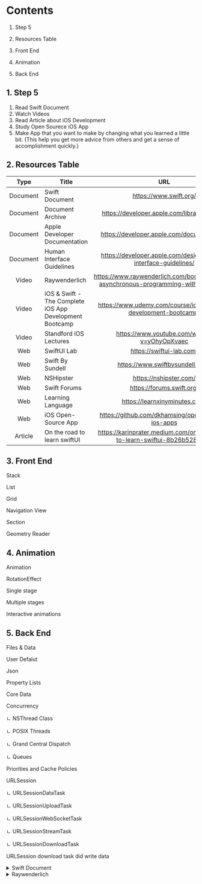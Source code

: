 # Contents

1. Step 5

2. Resources Table

3. Front End

4. Animation

5. Back End




## 1. Step 5

1. Read Swift Document 
2. Watch Videos 
3. Read Article about iOS Development
4. Study Open Sourece iOS App
5. Make App that you want to make by changing what you learned a little bit. 
   (This help you get more advice from others and get a sense of accomplishment quickly.)


## 2. Resources Table

| Type | Title | URL |
|:-----:|-------|:------:|
|Document| Swift Document| https://www.swift.org/ |
|Document| Document Archive| https://developer.apple.com/library/archive/ |
|Document| Apple Developer Documentation| https://developer.apple.com/documentation/ |
|Document| Human Interface Guidelines | https://developer.apple.com/design/human-interface-guidelines/ |
| Video | Raywenderlich| https://www.raywenderlich.com/books/combine-asynchronous-programming-with-swift/v2.0 |
| Video | iOS & Swift - The Complete iOS App Development Bootcamp | https://www.udemy.com/course/ios-13-app-development-bootcamp/ |
| Video | Standford iOS Lectures |https://www.youtube.com/watch?v=yOhyOpXvaec|
| Web | SwiftUI Lab | https://swiftui-lab.com/ |
| Web | Swift By Sundell | https://www.swiftbysundell.com/ |
| Web | NSHipster | https://nshipster.com/ |
| Web | Swift Forums | https://forums.swift.org/ |
| Web | Learning Language | https://learnxinyminutes.com/ |
| Web | iOS Open-Source App | https://github.com/dkhamsing/open-source-ios-apps |
| Article | On the road to learn swiftUI | https://karinprater.medium.com/on-the-road-to-learn-swiftui-8b26b528199c |


## 3. Front End

Stack

List

Grid 

Navigation View

Section

Geometry Reader

## 4. Animation

Animation

RotationEffect

Single stage

Multiple stages

Interactive animations

## 5. Back End

Files & Data

User Defalut 

Json 

Property Lists

Core Data

Concurrency

ㄴ NSThread Class

ㄴ POSIX Threads

ㄴ Grand Central Dispatch

ㄴ Queues

Priorities and Cache Policies

URLSession

ㄴ URLSessionDataTask

ㄴ URLSessionUploadTask

ㄴ URLSessionWebSocketTask

ㄴ URLSessionStreamTask

ㄴ URLSessionDownloadTask

URLSession download task did write data



<details>
    <summary>Swift Document</summary>
    
    Structures and Classes
    
    in coomon 
    properties, methods, subscripts, initializers, Be extended, conform to protocols
    
    class have aditional capabilities
    Inheritance, Type Casting, Deinitializers, Automatic Reference Counting 
    
</details>
    


<details>
    <summary>Raywenderlich</summary>
<details>
    <summary>Raywenderlich_Making Bullseye App</summary>
    14th Oct 

Slider: 
  init<V>(value: Binding<V>...blabla)
  
   What is Binding<V>? Store state and use
  
     Bind: A property wrapper type that can read and write a value owned by a source of truth.
     ref) https://developer.apple.com/documentation/swiftui/binding
  
   Why use constant when we need to show example? It returns Binding<Value>
  
      Constant: static func constant(_ value: Value) -> Binding<Value>

15th Oct
  
  Padding:
   func padding(_ length: CGFloat) -> some View
  
  

16th Oct
  
  Rounded:
   func rounded() -> Double
  
17th Oct
  
  Text: 
    Text("String")
  
18th Oct
  
  abs():
    func abs<T>(_ x: T) -> T where T : Comparable, T : SignedNumeric
  
19th Oct
  
  padding():
    func padding(_ length: CGFloat) -> some View
  
      Return Value A view that pads this view by the amount you specify. 
  
      Order is matter.
    
23th Nov

  onDelete(perform: ):
  func onDelete(perform action: Optional<(IndexSet) -> Void>) -> some DynamicViewContent
     Sets the deletion action for the dynamic view.    
</details>


<details>
    <summary>Raywenderlich_Swift fundamentals</summary>
    <details>
    <summary>More Collections</summary>
Introduction
        
Creating & Populating Dictionaries
        
Accessing & Working with Dictionaries
        
Challenge: Dictionaries
        
Working with Sets
        
Challenge: Sets
        
Conclusion
        
</details>
    <details>
    <summary>Function and Types</summary>
        
Functions
        
Closure
        
Enumerations
        
Properties & Methods
        
Protocols & Inheritance        
        

        

    

